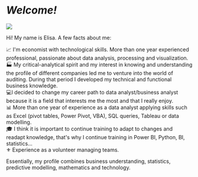 # *Welcome!*

![](https://github.com/bravovielisa/bravielisa/blob/main/Githubelisa.gif)

Hi! My name is Elisa. A few facts about me:  



📈 I'm economist with technological skills. More than one year experienced professional, passionate about data analysis, processing and visualization.  
🏭 My critical-analytical spirit and my interest in knowing and understanding the profile of different companies led me to venture into the world of auditing. During that period I developed my technical and functional business knowledge.  
💻I decided to change my career path to data analyst/business analyst because it is a field that interests me the most and that I really enjoy.  
📊 More than one year of experience as a data analyst applying skills such as Excel (pivot tables, Power Pivot, VBA), SQL queries, Tableau or data modelling.  
🎓 I think it is important to continue training to adapt to changes and readapt knowledge, that's why I continue training in Power BI, Python, BI, statistics...  
⚜️ Experience as a volunteer managing teams.  


Essentially, my profile combines business understanding, statistics, predictive modelling, mathematics and technology.
